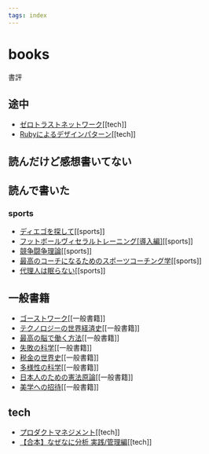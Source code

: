 ```yaml
---
tags: index
---
```


# books

書評

## 途中

- [ゼロトラストネットワーク](./ゼロトラストネットワーク.md)[[tech]]
- [Rubyによるデザインパターン](./Rubyによるデザインパターン.md)[[tech]]

## 読んだけど感想書いてない

## 読んで書いた

### sports
- [ディエゴを探して](./sports/ディエゴを探して.md)[[sports]]
- [フットボールヴィセラルトレーニング[導入編]](./sports/フットボールヴィセラルトレーニング[導入編].md)[[sports]]
- [競争闘争理論](./sports/競争闘争理論.md)[[sports]]
- [最高のコーチになるためのスポーツコーチング学](./sports/最高のコーチになるためのスポーツコーチング学.md)[[sports]]
- [代理人は眠らない](./sports/代理人は眠らない.md)[[sports]]

## 一般書籍
- [ゴーストワーク](./一般書籍/ゴーストワーク.md)[[一般書籍]]
- [テクノロジーの世界経済史](./一般書籍/テクノロジーの世界経済史.md)[[一般書籍]]
- [最高の脳で働く方法](./一般書籍/最高の脳で働く方法.md)[[一般書籍]]
- [失敗の科学](./一般書籍/失敗の科学.md)[[一般書籍]]
- [税金の世界史](./一般書籍/税金の世界史.md)[[一般書籍]]
- [多様性の科学](./一般書籍/多様性の科学.md)[[一般書籍]]
- [日本人のための憲法原論](./一般書籍/日本人のための憲法原論.md)[[一般書籍]]
- [美学への招待](./一般書籍/美学への招待.md)[[一般書籍]]

## tech
- [プロダクトマネジメント](./tech/プロダクトマネジメント.md)[[tech]]
- [【合本】なぜなに分析 実践/管理編](./tech/なぜなに分析.md)[[tech]]
